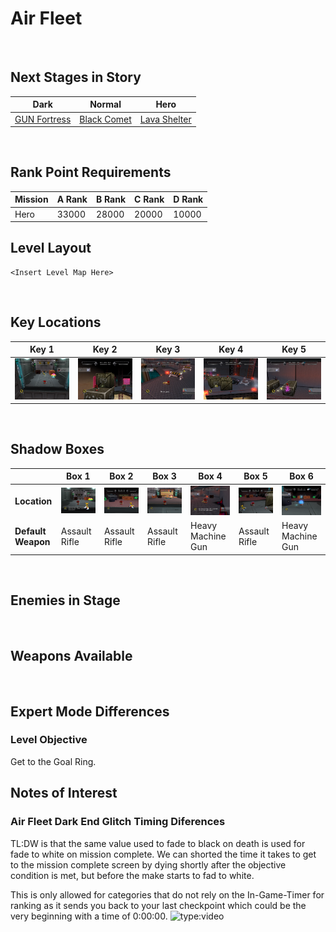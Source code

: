 # Air Fleet

<br />

## Next Stages in Story
|Dark|Normal|Hero|
|--|--|--|
|[GUN Fortress](/Levels/GUNFortress)|[Black Comet](/Levels/BlackComet)|[Lava Shelter](/Levels/LavaShelter)|

<br />

## Rank Point Requirements

|Mission|A Rank|B Rank|C Rank|D Rank|
|--|--|--|--|--|
|Hero|33000|28000|20000|10000|

## Level Layout
```
<Insert Level Map Here>
```

<br />

## Key Locations
|Key 1|Key 2|Key 3|Key 4|Key 5|
|--|--|--|--|--|
|[ ![](/img/AirFleet/AirFleet-Key1.png) ](/img/AirFleet/AirFleet-Key1.png)|[ ![](/img/AirFleet/AirFleet-Key2.png) ](/img/AirFleet/AirFleet-Key2.png)|[ ![](/img/AirFleet/AirFleet-Key3.png) ](/img/AirFleet/AirFleet-Key3.png)|[ ![](/img/AirFleet/AirFleet-Key4.png) ](/img/AirFleet/AirFleet-Key4.png)|[ ![](/img/AirFleet/AirFleet-Key5.png) ](/img/AirFleet/AirFleet-Key5.png)|

<br />

## Shadow Boxes
| |Box 1|Box 2|Box 3|Box 4|Box 5|Box 6|
|-|-|-|-|-|-|-|
|__Location__|[ ![](/img/AirFleet/AirFleet-SpecialWeaponsContainer1.png) ](/img/AirFleet/AirFleet-SpecialWeaponsContainer1.png)|[ ![](/img/AirFleet/AirFleet-SpecialWeaponsContainer2.png) ](/img/AirFleet/AirFleet-SpecialWeaponsContainer2.png)|[ ![](/img/AirFleet/AirFleet-SpecialWeaponsContainer3.png) ](/img/AirFleet/AirFleet-SpecialWeaponsContainer3.png)|[ ![](/img/AirFleet/AirFleet-SpecialWeaponsContainer4.png) ](/img/AirFleet/AirFleet-SpecialWeaponsContainer4.png)|[ ![](/img/AirFleet/AirFleet-SpecialWeaponsContainer5.png) ](/img/AirFleet/AirFleet-SpecialWeaponsContainer5.png)|[ ![](/img/AirFleet/AirFleet-SpecialWeaponsContainer6.png) ](/img/AirFleet/AirFleet-SpecialWeaponsContainer6.png)|
|__Default Weapon__|Assault Rifle|Assault Rifle|Assault Rifle|Heavy Machine Gun|Assault Rifle|Heavy Machine Gun|

<br />

## Enemies in Stage

<br />

## Weapons Available

<br />

## Expert Mode Differences

### Level Objective
Get to the Goal Ring.

## Notes of Interest

### Air Fleet Dark End Glitch Timing Diferences
TL:DW is that the same value used to fade to black on death is used for fade to white on mission complete.  We can shorted the time it takes to get to the mission complete screen by dying shortly after the objective condition is met, but before the make starts to fad to white. 

This is only allowed for categories that do not rely on the In-Game-Timer for ranking as it sends you back to your last checkpoint which could be the very beginning with a time of 0:00:00.
![type:video](https://www.youtube.com/embed/VcweLZfyTeE)
<br />
